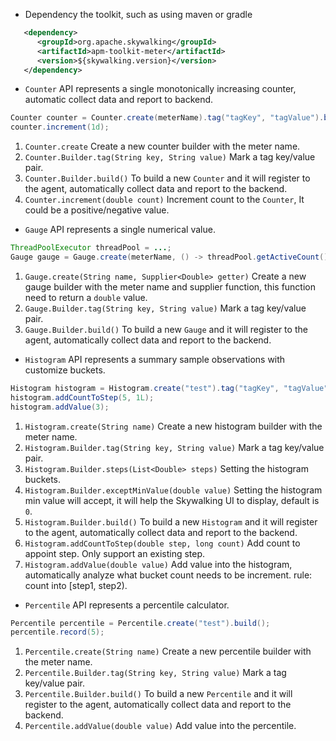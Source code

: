 * Dependency the toolkit, such as using maven or gradle
```xml
   <dependency>
      <groupId>org.apache.skywalking</groupId>
      <artifactId>apm-toolkit-meter</artifactId>
      <version>${skywalking.version}</version>
   </dependency>
```

* `Counter` API represents a single monotonically increasing counter, automatic collect data and report to backend.
```java
Counter counter = Counter.create(meterName).tag("tagKey", "tagValue").build();
counter.increment(1d);
```
1. `Counter.create` Create a new counter builder with the meter name.
1. `Counter.Builder.tag(String key, String value)` Mark a tag key/value pair.
1. `Counter.Builder.build()` To build a new `Counter` and it will register to the agent, automatically collect data and report to the backend.
1. `Counter.increment(double count)` Increment count to the `Counter`, It could be a positive/negative value.

* `Gauge` API represents a single numerical value.
```java
ThreadPoolExecutor threadPool = ...;
Gauge gauge = Gauge.create(meterName, () -> threadPool.getActiveCount()).tag("tagKey", "tagValue").build();
```
1. `Gauge.create(String name, Supplier<Double> getter)` Create a new gauge builder with the meter name and supplier function, this function need to return a `double` value.
1. `Gauge.Builder.tag(String key, String value)` Mark a tag key/value pair.
1. `Gauge.Builder.build()` To build a new `Gauge` and it will register to the agent, automatically collect data and report to the backend.

* `Histogram` API represents a summary sample observations with customize buckets.
```java
Histogram histogram = Histogram.create("test").tag("tagKey", "tagValue").steps(Arrays.asList(1, 5, 10)).exceptMinValue(0).build();
histogram.addCountToStep(5, 1L);
histogram.addValue(3);
```
1. `Histogram.create(String name)` Create a new histogram builder with the meter name.
1. `Histogram.Builder.tag(String key, String value)` Mark a tag key/value pair.
1. `Histogram.Builder.steps(List<Double> steps)` Setting the histogram buckets.
1. `Histogram.Builder.exceptMinValue(double value)` Setting the histogram min value will accept, it will help the Skywalking UI to display, default is `0`.
1. `Histogram.Builder.build()` To build a new `Histogram` and it will register to the agent, automatically collect data and report to the backend.
1. `Histogram.addCountToStep(double step, long count)` Add count to appoint step. Only support an existing step.
1. `Histogram.addValue(double value)` Add value into the histogram, automatically analyze what bucket count needs to be increment. rule: count into [step1, step2).

* `Percentile` API represents a percentile calculator.
```java
Percentile percentile = Percentile.create("test").build();
percentile.record(5);
```
1. `Percentile.create(String name)` Create a new percentile builder with the meter name.
1. `Percentile.Builder.tag(String key, String value)` Mark a tag key/value pair.
1. `Percentile.Builder.build()` To build a new `Percentile` and it will register to the agent, automatically collect data and report to the backend.
1. `Percentile.addValue(double value)` Add value into the percentile.
